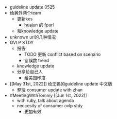 - guideline update 0525
- 给另外两个team
	- 更新kes
		- huajun 的 fpurl
	- 和knowledge update
- unknown url的几种情况
- OVLP STDY
	- 报告
		- TODO 更新 conflict based on scenario
		- 错误数 trend
	- knowledge update
	- 分享给自己人
		- 给美国印度
- [[May 31st, 2022]] 给无锡的guideline update 中文版
	- 整理 consumer update with zhan
- #MeetingWIthTommy [[Jun 1st, 2022]]
	- with ruby, talk about agenda
	- neccesity of consumer ovlp stdy
		- 更加有效